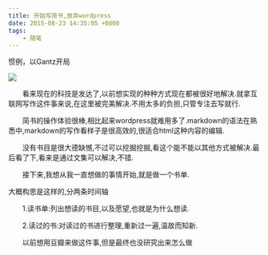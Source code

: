 ```yaml
---
title: 开始写简书,放弃wordpress
date: 2015-08-23 14:35:05 +0800
tags:
    - 随笔
---
```

<p>惯例，以Gantz开局</p><div class="image-package"><img src="/images/698777-430be2497960c5a0.png" data-original-src="http://upload-images.jianshu.io/upload_images/698777-430be2497960c5a0.png" data-image-slug="430be2497960c5a0" data-width="800" data-height="800"><br><div class="image-caption"></div></div><p>　　看来现在的科技是发达了,以前想实现的种种方式现在都被很好地解决.就拿互联网写作这件事来说,在这里被完美解决.不用太多的负担,只管专注去写就行.</p><p>　　简书的操作体验很棒,相比起来wordpress就难用多了.markdown的语法在熟悉中,markdown的写作看样子是很高效的,很适合html这种内容的编辑.</p><p>　　没有书目是很大德缺憾,不过可以挖掘挖掘,看这个能不能以其他方式被解决.最后看了下,看来是通过文集可以解决,不错.</p><p>　　接下来,我想从我一直想做的事情开始,就是做一个书单.</p><p>大概构思是这样的,分两条时间轴</p><p>　　1.读书单:列出想读的书目,以及愿望,也就是为什么想读.</p><p>　　2.读过的书:对读过的书进行整理,重新过一遍,温故而知新.</p><p>　　以前想用豆瓣来做这件事,但是最终也没研究出来怎么做</p><p><br></p><div class="image-caption"></div>